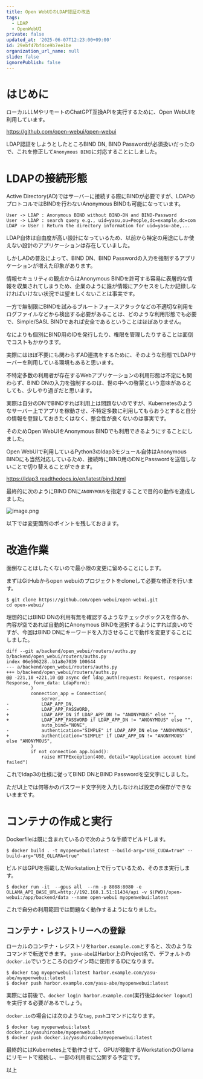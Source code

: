 ```yaml
---
title: Open WebUIのLDAP認証の改造
tags:
  - LDAP
  - OpenWebUI
private: false
updated_at: '2025-06-07T12:23:00+09:00'
id: 29ebf47bf4ce9b7ee1be
organization_url_name: null
slide: false
ignorePublish: false
---
```

# はじめに

ローカルLLMやリモートのChatGPT互換APIを実行するために、Open WebUIを利用しています。

https://github.com/open-webui/open-webui

LDAP認証をしようとしたところBIND DN, BIND Passwordが必須扱いだったので、これを修正して``Anonymous BIND``に対応することにしました。

# LDAPの接続形態

Active Directory(AD)ではサーバーに接続する際にBINDが必要ですが、LDAPのプロトコルではBINDを行わないAnonymous BINDも可能になっています。

```plantuml
User -> LDAP : Anonymous BIND without BIND-DN and BIND-Password
User -> LDAP : search query e.g., uid=yasu,ou=People,dc=example,dc=com
LDAP -> User : Return the directory information for uid=yasu-abe,...
```

LDAP自体は自由度が高い設計になっているため、以前から特定の用途にしか使えない設計のアプリケーションは存在していました。

しかしADの普及によって、BIND DN、BIND Passwordの入力を強制するアプリケーションが増えた印象があります。

情報セキュリティの観点からはAnonymous BINDを許可する容易に表層的な情報を収集されてしまうため、企業のように誰が情報にアクセスをしたか記録しなければいけない状況では望ましくないことは事実です。

一方で無制限にBINDを試みるブルートフォースアタックなどの不適切な利用をログファイルなどから検出する必要があることは、どのような利用形態でも必要で、Simple/SASL BINDであれば安全であるということはほぼありません。

なによりも個別にBIND用のIDを発行したり、権限を管理したりすることは面倒でコストもかかります。

実際にはほぼ不要にも関わらずAD連携をするために、そのような形態でLDAPサーバーを利用している環境もあると思います。

不特定多数の利用者が存在するWebアプリケーションの利用形態は不定にも関わらず、BIND DNの入力を強制するのは、世の中への啓蒙という意味があるとしても、少しやり過ぎだと思います。

実際は自分のDNでBINDすれば利用上は問題ないのですが、Kubernetesのようなサーバー上でアプリを稼動させ、不特定多数に利用してもらおうとすると自分の情報を登録しておきたくはなく、整合性が良くないのは事実です。

そのためOpen WebUIをAnonymous BINDでも利用できるようにすることにしました。

Open WebUIで利用しているPython3のldap3モジュール自体はAnonymous BINDにも当然対応しているため、接続時にBIND用のDNとPasswordを送信しないことで切り替えることができます。

https://ldap3.readthedocs.io/en/latest/bind.html

最終的に次のようにBIND DNに``ANONYMOUS``を指定することで目的の動作を達成しました。

![image.png](https://qiita-image-store.s3.ap-northeast-1.amazonaws.com/0/78296/1fe6b33c-c951-4df4-9626-fe3f30b07f26.png)

以下では変更箇所のポイントを残しておきます。

# 改造作業

面倒なことはしたくないので最小限の変更に留めることにします。

まずはGitHubからopen webuiのプロジェクトをcloneして必要な修正を行います。

```bash:
$ git clone https://github.com/open-webui/open-webui.git
cd open-webui/
```

理想的にはBIND DNの利用有無を確認するようなチェックボックスを作るか、内容が空であれば自動的にAnonymous BINDを選択するようにすれば良いのですが、今回はBIND DNにキーワードを入力させることで動作を変更することにしました。

```diff:変更箇所の差分
diff --git a/backend/open_webui/routers/auths.py b/backend/open_webui/routers/auths.py
index 06e506228..b1a8e7039 100644
--- a/backend/open_webui/routers/auths.py
+++ b/backend/open_webui/routers/auths.py
@@ -221,10 +221,10 @@ async def ldap_auth(request: Request, response: Response, form_data: LdapForm):
         )
         connection_app = Connection(
             server,
-            LDAP_APP_DN,
-            LDAP_APP_PASSWORD,
+            LDAP_APP_DN if LDAP_APP_DN != "ANONYMOUS" else "",
+            LDAP_APP_PASSWORD if LDAP_APP_DN != "ANONYMOUS" else "",
             auto_bind="NONE",
-            authentication="SIMPLE" if LDAP_APP_DN else "ANONYMOUS",
+            authentication="SIMPLE" if LDAP_APP_DN != "ANONYMOUS" else "ANONYMOUS",
         )
         if not connection_app.bind():
             raise HTTPException(400, detail="Application account bind failed")
```

これでldap3の仕様に従ってBIND DNとBIND Passwordを空文字にしました。

ただUI上では何等かのパスワード文字列を入力しなければ設定の保存ができないままです。

# コンテナの作成と実行

Dockerfileは既に含まれているので次のような手順でビルドします。

```
$ docker build . -t myopenwebui:latest --build-arg="USE_CUDA=true" --build-arg="USE_OLLAMA=true"
```

ビルドはGPUを搭載したWorkstation上で行っているため、そのまま実行します。

```
$ docker run -it  --gpus all  --rm -p 8088:8080 -e OLLAMA_API_BASE_URL=http://192.168.1.51:11434/api -v $(PWD)/open-webui:/app/backend/data --name open-webui myopenwebui:latest
```

これで自分の利用範囲では問題なく動作するようになりました。

## コンテナ・レジストリーへの登録

ローカルのコンテナ・レジストリを``harbor.example.com``とすると、次のようなコマンドで転送できます。
``yasu-abe``はHarbor上のProject名で、デフォルトの``docker.io``でいうところのログイン時に使用するIDになります。

```
$ docker tag myopenwebui:latest harbor.example.com/yasu-abe/myopenwebui:latest
$ docker push harbor.example.com/yasu-abe/myopenwebui:latest
```

実際には前後で、``docker login harbor.example.com``(実行後は``docker logout``)を実行する必要があるでしょう。

``docker.io``の場合には次のような``tag``, ``push``コマンドになります。

```
$ docker tag myopenwebui:latest docker.io/yasuhiroabe/myopenwebui:latest
$ docker push docker.io/yasuhiroabe/myopenwebui:latest
```

最終的にはKubernetes上で動作させて、GPUが稼動するWorkstationのOllamaにリモートで接続し、一部の利用者に公開する予定です。

以上
